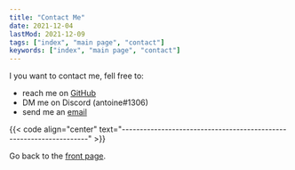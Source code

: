 ```yaml
---
title: "Contact Me"
date: 2021-12-04
lastMod: 2021-12-09
tags: ["index", "main page", "contact"]
keywords: ["index", "main page", "contact"]
---
```


I you want to contact me, fell free to:
- reach me on [GitHub](https://github.com/a2n-s)
- DM me on Discord (antoine#1306)
- send me an [email](mailto:Antoine.Stevan@student.isae-supaero.fr)

{{< code align="center" text="--------------------------------------------------------------------" >}}

Go back to the [front page](/public).  
